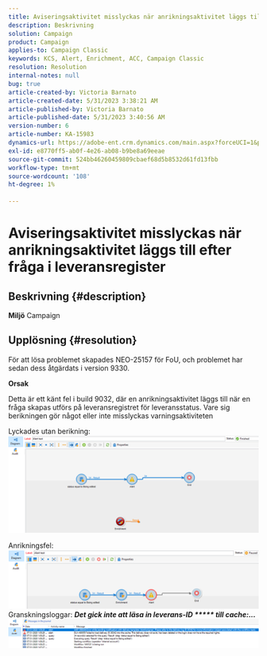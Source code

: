 ```yaml
---
title: Aviseringsaktivitet misslyckas när anrikningsaktivitet läggs till efter fråga i leveransregister
description: Beskrivning
solution: Campaign
product: Campaign
applies-to: Campaign Classic
keywords: KCS, Alert, Enrichment, ACC, Campaign Classic
resolution: Resolution
internal-notes: null
bug: true
article-created-by: Victoria Barnato
article-created-date: 5/31/2023 3:38:21 AM
article-published-by: Victoria Barnato
article-published-date: 5/31/2023 3:40:56 AM
version-number: 6
article-number: KA-15983
dynamics-url: https://adobe-ent.crm.dynamics.com/main.aspx?forceUCI=1&pagetype=entityrecord&etn=knowledgearticle&id=409b9291-64ff-ed11-8f6e-6045bd006149
exl-id: e8770ff5-ab0f-4e26-ab08-b9be8a69eeae
source-git-commit: 524bb46260459809cbaef68d5b8532d61fd13fbb
workflow-type: tm+mt
source-wordcount: '108'
ht-degree: 1%

---
```


# Aviseringsaktivitet misslyckas när anrikningsaktivitet läggs till efter fråga i leveransregister

## Beskrivning {#description}

<b>Miljö</b>
Campaign


## Upplösning {#resolution}


För att lösa problemet skapades NEO-25157 för FoU, och problemet har sedan dess åtgärdats i version 9330.

<b>Orsak</b>


Detta är ett känt fel i build 9032, där en anrikningsaktivitet läggs till när en fråga skapas<b> </b>utförs på leveransregistret för leveransstatus. Vare sig berikningen gör något eller inte misslyckas varningsaktiviteten

Lyckades utan berikning:
![](assets/ab975c07-d043-ed11-bba2-0022480868ff.png)

Anrikningsfel:
![](assets/ad975c07-d043-ed11-bba2-0022480868ff.png)
Granskningsloggar: <b>*Det gick inte att läsa in leverans-ID \*\*\*\*\* till cache:...</b>*
![](assets/ac975c07-d043-ed11-bba2-0022480868ff.png)
